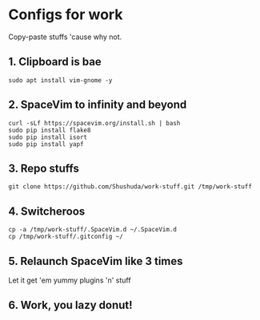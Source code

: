 # Configs for work
Copy-paste stuffs 'cause why not.

## 1. Clipboard is bae
```
sudo apt install vim-gnome -y
```

## 2. SpaceVim to infinity and beyond
```
curl -sLf https://spacevim.org/install.sh | bash
sudo pip install flake8
sudo pip install isort
sudo pip install yapf
```

## 3. Repo stuffs
```
git clone https://github.com/Shushuda/work-stuff.git /tmp/work-stuff
```

## 4. Switcheroos
```
cp -a /tmp/work-stuff/.SpaceVim.d ~/.SpaceVim.d
cp /tmp/work-stuff/.gitconfig ~/
```

## 5. Relaunch SpaceVim like 3 times
Let it get 'em yummy plugins 'n' stuff

## 6. Work, you lazy donut!
